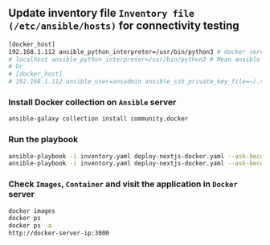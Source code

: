 ## Update inventory file `Inventory file (/etc/ansible/hosts)` for connectivity testing

```bash
[docker_host]
192.168.1.112 ansible_python_interpreter=/usr/bin/python3 # docker server ip
# localhost ansible_python_interpreter=/usr/bin/python3 # Mean ansible server
# Or
# [docker_host]
# 192.168.1.112 ansible_user=ansadmin ansible_ssh_private_key_file=~/.ssh/id_rsa
```

### Install Docker collection on `Ansible` server

```bash
ansible-galaxy collection install community.docker
```

### Run the playbook

```bash
ansible-playbook -i inventory.yaml deploy-nextjs-docker.yaml --ask-become-pass --check
ansible-playbook -i inventory.yaml deploy-nextjs-docker.yaml --ask-become-pass
```

### Check `Images`, `Container` and visit the application in `Docker` server

```bash
docker images
docker ps
docker ps -a
http://docker-server-ip:3000
```
